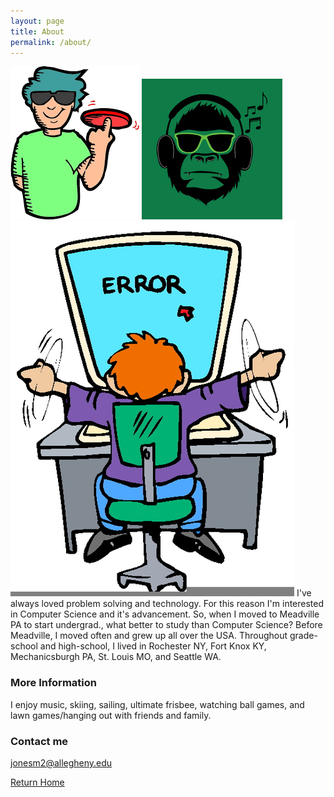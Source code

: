 ```yaml
---
layout: page
title: About
permalink: /about/
---
```

![](UltimateBro.png)
![](music.png)
![](Error.png)
I've always loved problem solving and technology. For this reason I'm interested in Computer Science and it's advancement. So, when I moved to Meadville PA to start undergrad., what better to study than Computer Science? Before Meadville, I moved often and grew up all over the USA. Throughout grade-school and high-school, I lived in Rochester NY, Fort Knox KY, Mechanicsburgh PA, St. Louis MO, and Seattle WA.

### More Information

I enjoy music, skiing, sailing, ultimate frisbee, watching ball games, and lawn games/hanging out with friends and family.

### Contact me

[jonesm2@allegheny.edu](mailto:jonesm2@allegheny.edu)

[Return Home](https://mattjonesofficial.netlify.com/)
